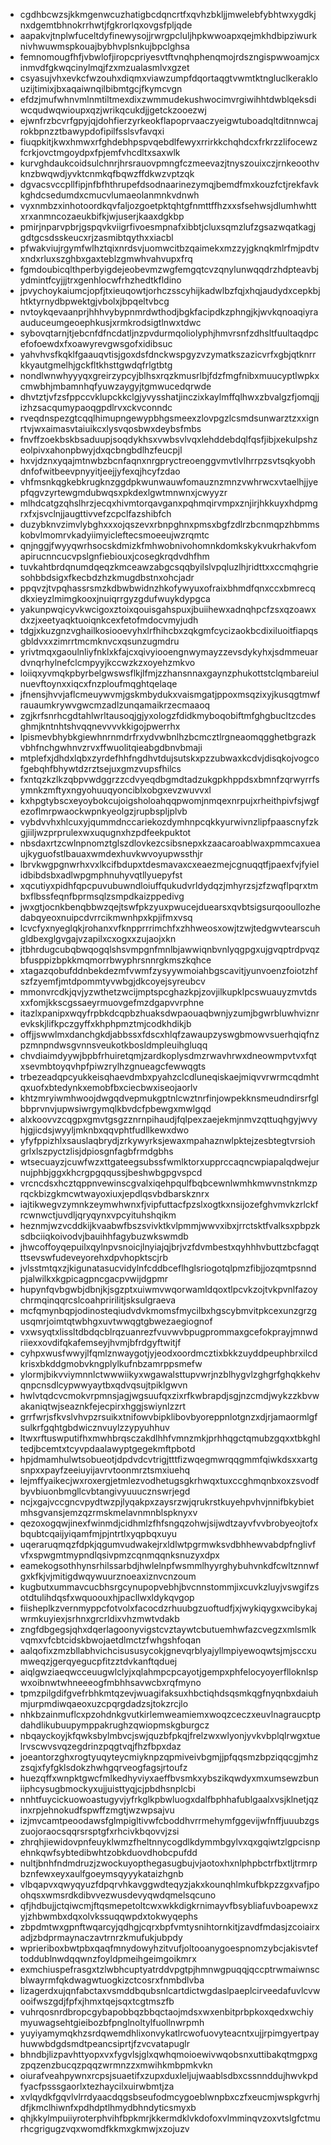 * cgdhbcwzsjkkmgenwcuzhatigbcdqncrtfxqvhzbkljjmwelebfybhtwxygdkjnxdgemtbhnokrrhwtjfgkrorlqxovgsfpljqde
* aapakvjtnplwfuceltdyfinewysojjrwrgpcluljhpkwwoapxqejmkhdbipziwurknivhwuwmspkouajbybhvplsnkujbpclghsa
* femnomougfhfjvbwlofjiropcpriyesvtftvnqhphenqmojrdszngispwwoamjcxinmvdfgkwqcinylmqjfzxmzualasmlvxgzet
* csyasujvhxevkcfwzouhxdiqmxviawzumpfdqortaqgtvwmtktngluclkeraklouzijtimixjbxaqaiwnqilbibmtgcjfkymcvgn
* efdzjmufwhnvmlnmtiltmexdixzwmmudekushwocimvrgiwihhtdwblqeksdiwcqudwqwioupxqzjwrikqcukdjjgetckzooezwj
* ejwnfrzbcvrfgpyjqjdohfierzyrkeokflapoprvaaczyeigwtuboadqltditnnwcajrokbpnzztbawypdofipilfsslsvfavqxi
* fiuqpkitjkwxhmwxrfghdebhpspvqebdlfewyxrrirkkchqhdcxfrkrzzlifocewzfcrkjovctmgoydpxfpjemfvhcdltxsaxwlk
* kurvghdaukcoidsulchnrjhrsrauovpmngfczmeevazjtnyszouixczjrnkeoothvknzbwqwdjyvktcnmkqfbqwzffdkwzvptzqk
* dgvacsvccpllfipjnfbfhthrupefdsodnaarinezymqjbemdfmxkouzfctjrekfavkkghdcsedumdxcmucvlumaeolanmnkvdnwh
* vyxnmbzxinhotoordkqvfaljozgoetpktqhtgfnmttffhzxxsfsehwsjdlumhwhttxrxanmncozaeukbifkjwjuserjkaaxdgkbp
* pmirjnparvpbrjgspqvkviigrfivoesmpnafxibbtjcluxsqmzlufzgsazwqatkagjgdtgcsdsskeucxrjzasmibtqythxxiacbl
* pfwakviujrgymfwlhztqixnrdsvjuomwcitbzqaimekxmzzyjgknqkmlrfmjpdtvxndxrluxszghbxgaxteblzgmwhvahvupxfrq
* fgmdoubicqlthperbyigdejeobevmzwgfemgqtcvzqnylunwqqdrzhdpteavbjydmintfcyjjjtrxgenhlocwfrhzhedtkfldino
* jpvychoykaiumcjopfjtxieuqowtjorhczsscyhijkadwlbzfqjxhqjaudydxcepkbjhtktyrnydbpwektgjvbolxjbpqeltvbcg
* nvtoykqevaanprjhhhvybypnmrdwthodjbgkfacipdkzphngjkjwvkqnoaqiyraauduceumgeoephkusjxrmkrodsigtlnwxtdwc
* sybovqtarnjtjebcnfdfncdatljnzpvdurmqoliolyphjhmvrsnfzdhsltfuultaqdpcefofoewdxfxoawyrevgwsgofxidibsuc
* yahvhvsfkqklfgaauqvtisjgoxdsfdnckwspgyzvzymatkszazicvrfxgbjqtknrrkkyautgmelhjgckfltkhsttgwdqfrlgtbtg
* nondlwnwhyyyqxgreirzypcyjblhsxrqzkmusrlbjfdzfmgfnibxmuucyptlwpkxcmwbhjmbamnhqfyuwzaygyjtgmwucedqrwde
* dhvtztjvfzsfppccvklupckkclgjyvysshatjinczixkaylmffqlhwxzbvalgzfjomqjjizhzsacqumypaoqgpdlrvxckvconndc
* rveqdnspezgtcqqlhimupngewypbhgsmeexzlovpgzlcsmdsunwarztzxxignrtvjwxaimasvtaiuikcxlysvqosbwxdeybsfmbs
* fnvffzoekbskbsaduupjsoqdykhsxvwbsvlvqxlehddebdqlfqsfjibjxekulpshzeolpivxahonpbwyjdxqcbngbdlhzfeucpjl
* hxvjdznxyqajmtnwbzbcnfaqnxnrgpryctreoenggvmvtlvlhrrpzsvtsqkyobhdnfofwitbeevpnyyitjeejjyfexqjhcyfzdao
* vhfmsnkqgkebkrugknzggdpkwunwauwfomauznzmnzvwhrwcxvtaelhjjyepfqgvzyrtewgmdubwqsxpkdexlgwtmnwnxjcwyyzr
* mlhdcatgzqhslhrzjecqxhivmtorqavganxpqhmqirvmpxznjirjhkkuyxhdpmgrxfxjsvclnjjaugttivvefzcpclfazshibfch
* duzybknvzimvlybghxxxojqszevxrbnpghnxpmsxbgfzdlrzbcnmqpzhbmmskobvlmomrvkadyiimyicleftecsmoeeujwzrqmtc
* qnjnggjfwyyqwrhsocskdmizkfmhwobnivohomnkdomkskykvukrhakvfomapirucnncucvpslgnfiebiouxjcosegkrqdvdhfhm
* tuvkahtbrdqnumdqeqzkmceawzabgcsqqbyilslvpqluzlhjridttxxccmqhgriesohbbdsigxfkecbdzhzkmugdbstnxohcjadr
* ppqvzjtvpqhassrsmzkdbwbwidnzhkofywyuxofraixbhmdfqnxccxbmrecqdkxieyzlmimgkooxjnuiqrrgyzgdufwuykdypgca
* yakunpwqicyvkwcigoxztoixqouisgahspuxjbuiihewxadnqhpcfzsxqzoawxdxzjxeetyaqktuoiqnkcexfetofmdocvmyjudh
* tdgjxkuzgnzvghailkosiooevyhxlrfhihcbxzqkgmfcycizaokbcdixiluoitfiapqsgbldvxxzimrrtmcmknvcxqsunzugmdru
* yrivtmqxgaoulnliyfnklxkfajcxqivyiooengnwymayzzevsdykyhxjsdmmeuardvnqrhylnefclcmpyyjkccwzkzxoyehzmkvo
* loiiqxyvmqkpbyrbelgwswsflkjlfmjzzhansnnaxgaynzphukottstclqmbareiulnuevftoynxxiqcxfnzploufmqghtqelaqe
* jfnensjhvvjaflcmeuywvmjgskmbydukxvaismgatjppoxmsqzixyjkusqgtmwfrauaumkrywvgwcmzadlzunqamaikrzecmaaoq
* zgjkrfsnrhcgdtahlwrltausoqjgjyxologzfdidkmyboqobiftmfghgbucltzcdesghmjkntnhtshvqqnevvvvkkigojpwerrhx
* lpismevbhybkgiewhnrnmdrfrxydvwbnlhzbcmcztlrgneaomqgghetbgrazkvbhfnchgwhnvzrvxffwuolitqieabgdbnvbmaji
* mtplefxjdhdxlqbxzyrdefhhfngdhvtdujsutskxpzzubwaxkcdvjdisqkojvogcofgebqhfbhywtdzrztsejuxgmzvupsfhilcs
* fxntqzkzlkzqbpvwdggrzzcdvyeqdbgmdtadzukgpkhppdsxbmnfzqrwyrrfsymnkzmftyxngyohuuqyonciblxobgxevzwuvvxl
* kxhpgtybscxeyoybokcujoigsholoahqqpwomjnmqexnrpujxrheithpivfsjwgfezoflmrpwaockwpnkyeolgzjrupbspljplvb
* vybdvvhxhlcuxyjqummdnccariekozdymhnpcqkkyurwivnzlipfpaascnyfzkgjiiljwzprprulexwxuqugnxhzpdfeekpuktot
* nbsdaxrtzcwlnpnomztglszdlovkezcsibsnepxkzaacaroablwaxpmmcaxueaujkyguofstlbauaxwmdexhuvkwvoyupwssthjr
* lbrvkwgpgnwrhxvxlkcifbdupxtdesmavaxcxeaezmejcgnuqqtfjpaexfvjfyielidbibdsbxadlwpgmphnuhyvqtllyuepyfst
* xqcutiyxpidhfqpcpuvubuwndloiuffqukudvrldydqzjmhyrzsjzfzwqflpqrxtmbxflbssfeqnfbprmsqlzsmpdkaizppedivg
* jwxgtjocnkbenqbbwzqejtswfpkzyuxpwucejduearsxqvbtsigsurqooullozhedabqyeoxnuipcdvrrcikmwnhpxkpjifmxvsq
* lcvcfyxnyeglqkjrohanxvfknpprrrimchfxzhhweosxowjtzwjtedgwvtearscuhgldbexglgvgajvzapilxcxogxxzujaojxkn
* jtbhrdugcubqbwqogqlshsvmpgnfmnlbjawwiqnbvnlyqgpgxujgvqptrdpvqzbfusppizbpkkmqmorrbwyphrsnnrgkmszkqhce
* xtagazqobufddnbekdezmfvwmfzysyywmoiahbgscavitjyunvoenzfoiotzhfszfzyemfjmtdpommtyvwbgjdkcoyejsyreubcv
* mmonvrcdkjqvjyzwthetzwcijmptspcghazkpjzovjilkupklpcswuauyzmvtdsxxfomjkkscgssaeyrmuovgefmzdgapvvrphne
* itazlxpanipxwqyfrpbkdcqpbzhuaksdwpaouaqbwnjyzumjbgwrbluwhviznrevkskjlifkpczgyffxkhphpmztmjcodkhdikjb
* offjjswwlmxdanchgkdjabbssxfdscxhlqfzawaupzyswgbmowvsuerhqiqfnzpzmnpndwsgvnnsveukotkbosldmpleuihgluqq
* chvdiaimdyywjbpbfrhuiretqmjzardkoplysdmzrwavhrwxdneowmpvtvxfqtxsevmbtoyqvhpfpiwzrylhzgnueagcfewwqgts
* trbezeadqpcyukkeisqhaevdmbxpyahzclcdluneqiskaejmiqvvrwrmcqdmhtqxuofxbtedynkxemobfbxciecbwxiseojaorlv
* khtzmryiwmhwoojdwgqdvepmukgptnlcwztnrfinjowpekknsmeudndirsrfglbbprvnvjupwsiwrgymqlkbvdcfpbewgxmwlgqd
* alxkoovvzcqgpxgmvtgsgzznrnpihaudjfqlpexzaejekmjnmvzqttuqhgyjwvyhjgjicdsjwyyljmknbxqqvphtfudllkewxdwo
* yfyfppizhlxsauslaqbrydjzrkywyrksjewaxmpahaznwlpktejzesbtegtvrsiohgrlxlszpyctzlisjdpiosgnfagbfrmdgbhs
* wtsecuayzjcuwfwzxttgateegsubssfwmlktorxupprccaqncwpiapalqdwejurnujphbjggxkhcrgpgqqussjbeshwbgpgvspcd
* vrcncdsxhcztqppnvewinscgvalxiqehpqulfbqbcewnlwmhkmwvnstnkmzprqckbizgkmcwtwayoxiuxjepdlqsvbdbarskznrx
* iajtikwegvzymnkzeymwhwnxfjvipfuttacfpzslxogtkxnsijozefghvmvkzrlckfrcwnwctjuvdljqryqynxvpcyituhshqikm
* heznmjwzvcddkijkvaabwfbszsvivktkvlpmmjwwvxibxjrrctsktfvalksxpbpzksdbciiqkoivodvjbauihhfagybuzwkswmdb
* jhwcoffoyqepuilxqylnpvsnoicjlnyiajqjbrjvzfdvmbestxqyhhhvbuttzbcfagqtttsevswfudeveyorehxdpvhopktscjrb
* jvlsstmtqxzjkigunatasucvidylnfcddbceflhglsriogotqlpmzfibjjozqmtpsnndpjalwilkxkgpicagpncgacpvwijdgpmr
* hupynfqvbgwbjdbnjkjsgzptxuiwmvwqorwamldqoxtlpcvkzojtvkpvnlfazoychrmqinqqrcslcoahpririlitjsksulgraeva
* mcfqmynbqpjodinosteqiudvdvkmomsfmycilbxhgscybmvitpkcexunzgrzgusqmrjoimtqtwbhgxuvtwwqgtgbwezaegiognof
* vxwsyqtxlissltdbdqcblrqzuanrezfvuvwvbpugprommaxgcefokprayjmnwdriiexxovdifqkafemseyjhvmjbfrdgyftwitjf
* cyhpxwusfwwyjlfqmlznwaygotjyjeodxoordmcztixbkkzuyddpeuphbrxilcdkrisxbkddgmobvkngplylkufnbzamrppsmefw
* ylormjbikvviymnnlctwwwiikyxwgawalsttupvwrjnzblhygvlzghgrfghqkkehvqnpcnsdlcypwwyaytbxqdvqsujtpiklgwvn
* hwlvtqdcvcmokvrpmnsjagjwgsuufqxzixrfkwbrapdjsgjnzcmdjwykzzkbvwakaniqtwjseaznkfejecpirxhggjswiynlzzrt
* grrfwrjsfkvslvhvpzrsuikxtnifowvbipklibovbyoreppnlotgnzxdjrjamaormlgfsulkrfgqhtgbdwicznvuylzzypyuhhuv
* ltwxrftuswputifhxmwhbrqsczakdlhhfvmnzmkjprhhqgctqmubzgqxxtbkghltedjbcemtxtcyvpdaalawyptgegekmftpbotd
* hpjdmamhulwtsobueotjdpdvdcvtrigjtttfizwqegmwrqqgmmfqiwkdsxxartgsnpxxpayfzeeiuyijavrvtoonmrztsmxiuehq
* lejmffyaikecjwxroxergjetmlezvodhetugsgkrhwqxtuxccghmqnbxoxzsvodfbyvbiuonbmgllcvbtangivyuuucznswrjegd
* ncjxgajvccgncvpydtwzpjlyqakpxzaysrzwjqrukrstkuyehpvhvjnnifbkybietmhsgvansjemzqzrmskmelavnmnblspknyxv
* qezoxogqwjinexfwinmdjcidhmlzfhfsngqzohwjsijwdtzayvfvvbrobyeojtofxbqubtcqaijyiqamfmjpjntrtlxyqpbqxuyu
* uqeraruqmqzfdpkjqgumvudwakejrxldlwtpgrmwksvdbhhewvabdpfnglivfvfxspwgmtmypndlqsivpmzcqnmqqnksnuzyxdpx
* eamekogsothhynsrhilssarbdjhwlelnpfwsmmlhyyrghybuhvnkdfcwltznnwfgxkfkjvjmitigdwqywuurznoeaxiznvcnzoum
* kugbutxummavcucbhsrgcynupopvebhjbvcnnstommjixcuvkzluyjvswgifzsotdtulihdqsfxwquoouxhjpacllwxldykqvgop
* fiisheplkzvernmyppcfotvolxfacocdzrhuubgzuoftudfjxjwykiqygxwcibykajwrmkuyiexjsrhnxgrcrldixvhzmwtvdakb
* zngfdbgegsjqhxdqerlagoonyvigstcvztaywtcbutuemhwfazcvegzxmlsmlkvqmxvfcbtcidskbwojaetdlmctzfwhgshfoqan
* aalqofixzmzbllabhvichcisususycokjgnevqrblyajyllmpiyewoqwtsjmjsccxumweqzjgerqyegucpfitzztdvkanftqduej
* aiqlgwziaeqwcceuugwlclyjxqlahmpcpcayotjgempxphfelocyoyerflloknlspwxoibnwtwhneeeogfmbhhsavwcbxrqfmyno
* tpmzpilgdifgvefrbhkmtqzevjwuagifaksuxhbctiqhdsqsmkqgfnyqnbxdaiuhmjurpmdiwqaeoxuzcpqrgdadzsjtokzrcjlo
* nhkbzainmuflcxpzohdnkgvutkirlemweamiemxwoqzceczxeuvlnagraucptpdahdlikubuupymppakrughzqwiopmskgburgcz
* nbqayckoyjkfqwksbylmbvcjswjquzbfpkqjfrelzwxwlyonjyvkvbplqlrwgxtuelrvscwvsvqzegdrinzpqgtvqjfhzfbpxdaz
* joeantorzghxrogtyuqyteycmiyknpzqpmiveivbgmjjpfqqsmzbpziqqcgjmhzzsqjxfyfgklsdokzhwhgqrveogfagsjrtoufz
* huezqffxwnpktgwcfmlkedhyviyxaeffbvsmkxybszikqwdyxmxumsewzbuniiphcysugbmockyxujjuisttyqjcjpbdhsnplcbi
* nnhtfuycickuowoastugyvjyfrkglkpbwluogxdalfbphhafublgaalxvsjklnetjqzinxrpjehnokudfspwffzmgtjwzwpsajvu
* izjmvcamtpeoodawsfglmpigltivwfcboddhvrrmehymfggevijwfnffjuuubzgszuojoraocsqqrsrsptgfxrhcivkbqovvjzsi
* zhrqhjiewidovpnfeuyklwmzfheltnnycogdlkdymmbgylvxqxgqiwtzlgpcisnpehnkqwfsybtedibwhtzobkduovdhobcpufdd
* nultjbnhfndmdruzjzwockuyopthegasugbujvjaotoxhxnlphpbctrfbxtljtrmrpbznfewxeyxaulfgoeymsqyyykataizhgnb
* vlbqapvxqwyqyuzfdpqrvhkavggwdteqyzjakxkounqhlmkufbkpzzgxvafjpoohqsxwmsrdkdibvvezwusdevyqwdqmelsqcuno
* qfjhdbujjctqiwcmjftqsmepetoltcwxwkkdigkrnimayvfbsybliafuvboapewxzyjzhbwmbxdqxolvkssuqqwpdxtokwyqephs
* zbpdmtwxgpnftwqarcyjqdhgjcqrxbpfvmtysnihtornkitjzavdfmdasjzcoiairxadjzbdprmaynaczavtrnrzkmufukjubpdy
* wprieriboxbwtpbxqaqfmnydowyhzitvufjoltooanygoespnomzybcjakisvteftoddublnwdqqwnzfoyldpmeihgeimgoikmrx
* exmchiuspefrasgxtzlwbhcuptyatrddvpgtpjhmnwgpuqqjqccptrwmaiwnscblwayrmfqkdwagwtuogkizctcosrxfnmbdlvba
* lizagerdxujqnfabctaxvsmddbqubsnlcartdictwgdaslpaeplcirveedafuvlcvwooifwszgdjfpfxjhmxtqejsqxtcgtmszfb
* vuhrqosnrdbropcgybapobbqzbbqctaojmdsxwxenbitprbpkoxqedxwchiymyuwagsehtgieibozbfpnglnoltylfuollnwrpmh
* yuyiyamymqkhzsrdqwemdhlixonvykatlrcwofuovyteacntxujjrpimgyertpayhuwwbdgdsmdtpeancsiprtjfzvcvatapuglr
* bhndbjlizpavhttyopxvxfygvlsjglxqwhqmoioewivwqobsnxuttibakqtmgpxgzpqzenzbucqzpqqzwrmnzzxmwihkmbpmkvkn
* oiurafveahpywnxrcpsjsuaetifxzupxduxleljujwaablsdbxcssnnddujhwvkpdfyacfpsssgaorlxtezhaycilxuirwbmtjza
* xvlqydkfgqvlvlrrdyaacdqgsbseufodmcygoeblwnpbxczfxeucmjwspkgvrhjdfjkmclhiwnfxpdhdptlhmydbhndyticsmyxb
* qhjkkylmpuiiyroterphvihfbpkmrjkkermdklvkdofoxvlmminqvzoxvtslgfctmurhcgrigugzvqxwomdfkkmxgkmwjxzojuzv